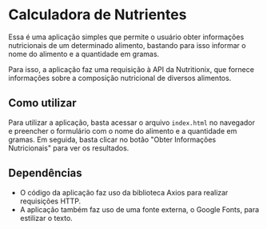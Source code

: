 # Calculadora de Nutrientes

Essa é uma aplicação simples que permite o usuário obter informações nutricionais de um determinado alimento, bastando para isso informar o nome do alimento e a quantidade em gramas.

Para isso, a aplicação faz uma requisição à API da Nutritionix, que fornece informações sobre a composição nutricional de diversos alimentos.

## Como utilizar

Para utilizar a aplicação, basta acessar o arquivo `index.html` no navegador e preencher o formulário com o nome do alimento e a quantidade em gramas. Em seguida, basta clicar no botão "Obter Informações Nutricionais" para ver os resultados.

## Dependências

- O código da aplicação faz uso da biblioteca Axios para realizar requisições HTTP.
- A aplicação também faz uso de uma fonte externa, o Google Fonts, para estilizar o texto.
